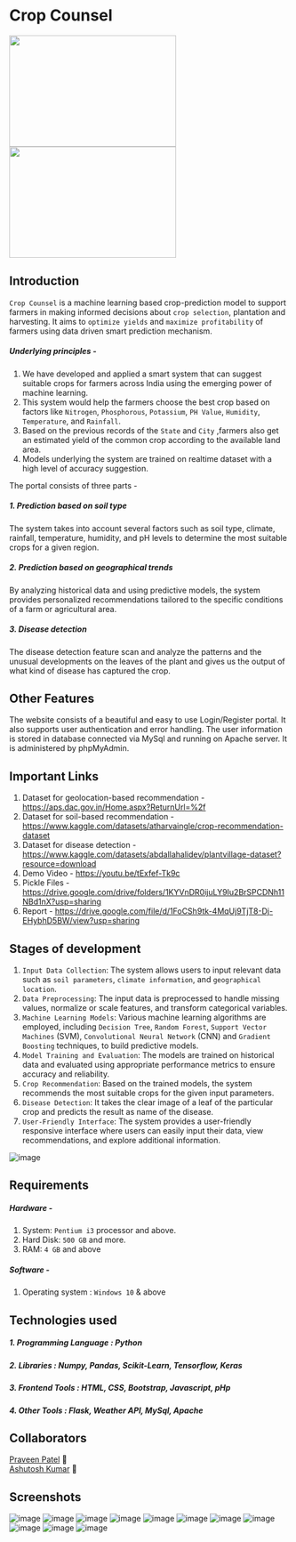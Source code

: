 # Crop Counsel

<img src="https://github.com/candy-kush/crop-counsel/assets/96912080/2ff035df-4e28-4046-994d-ea584077e822" width="300" height="200">
<img src="https://github.com/candy-kush/crop-counsel/assets/96912080/62d24ccb-6b30-4ff4-bb25-cc4a95505d6d" width="300" height="200">

## Introduction
`Crop Counsel` is a machine learning based crop-prediction model to support farmers in making informed decisions about `crop selection`, plantation and harvesting.
It aims to `optimize yields` and `maximize profitability` of farmers using data driven smart prediction mechanism.
##### Underlying principles - 
1. We have developed and applied a smart system that can suggest suitable crops for farmers across India using the emerging power of machine learning.
2. This system would help the farmers choose the best crop based on factors like `Nitrogen`, `Phosphorous`, `Potassium`, `PH Value`, `Humidity`, `Temperature`, and `Rainfall`.
3. Based on the previous records of the `State` and `City` ,farmers also get an estimated yield of the common crop according to the available land area.
4. Models underlying the system are trained on realtime dataset with a high level of accuracy suggestion.

The portal consists of three parts -
##### 1. Prediction based on soil type
The system takes into account several factors such as soil type, climate, rainfall, temperature, humidity, and pH levels to determine the most suitable crops for a given region. 
##### 2. Prediction based on geographical trends
By analyzing historical data and using predictive models, the system provides personalized recommendations tailored to the specific conditions of a farm or agricultural area.
##### 3. Disease detection
The disease detection feature scan and analyze the patterns and the unusual developments on the leaves of the plant and gives us the output of what kind of disease has captured the crop.

## Other Features
The website consists of a beautiful and easy to use Login/Register portal. It also supports user authentication and error handling. The user information is stored in database connected via MySql and running on Apache server. It is administered by phpMyAdmin.

## Important Links
1. Dataset for geolocation-based recommendation - https://aps.dac.gov.in/Home.aspx?ReturnUrl=%2f
2. Dataset for soil-based recommendation - https://www.kaggle.com/datasets/atharvaingle/crop-recommendation-dataset
3. Dataset for disease detection - https://www.kaggle.com/datasets/abdallahalidev/plantvillage-dataset?resource=download
4. Demo Video - https://youtu.be/tExfef-Tk9c
5. Pickle Files - https://drive.google.com/drive/folders/1KYVnDR0ijuLY9Iu2BrSPCDNh11NBd1nX?usp=sharing
6. Report - https://drive.google.com/file/d/1FoCSh9tk-4MqUj9TjT8-Dj-EHybhD5BW/view?usp=sharing

## Stages of development
1. `Input Data Collection`: The system allows users to input relevant data such as `soil parameters`, `climate information`, and `geographical location`.
2. `Data Preprocessing`: The input data is preprocessed to handle missing values, normalize or scale features, and transform categorical variables.
3. `Machine Learning Models`: Various machine learning algorithms are employed, including `Decision Tree`, `Random Forest`, `Support Vector Machines` (SVM), `Convolutional Neural Network` (CNN) and `Gradient Boosting` techniques, to build predictive models.
4. `Model Training and Evaluation`: The models are trained on historical data and evaluated using appropriate performance metrics to ensure accuracy and reliability.
5. `Crop Recommendation`: Based on the trained models, the system recommends the most suitable crops for the given input parameters.
6. `Disease Detection`: It takes the clear image of a leaf of the particular crop and predicts the result as name of the disease.
7. `User-Friendly Interface`: The system provides a user-friendly responsive interface where users can easily input their data, view recommendations, and explore additional information.

![image](https://github.com/candy-kush/crop-counsel/assets/96912080/eba84e5b-83a5-475c-bdb9-1e152466a8aa)


## Requirements
##### Hardware - 
1. System: `Pentium i3` processor and above.
2. Hard Disk: `500 GB` and more.
3. RAM: `4 GB` and above
##### Software - 
1. Operating system   : `Windows 10` & above


## Technologies used
##### 1. Programming Language : Python
##### 2. Libraries : Numpy, Pandas, Scikit-Learn, Tensorflow, Keras
##### 3. Frontend Tools : HTML, CSS, Bootstrap, Javascript, pHp
##### 4. Other Tools : Flask, Weather API, MySql, Apache

## Collaborators
<a href="https://github.com/mrsoup0x2f" target="_blank">Praveen Patel</a> 🤝 <br/>
<a href="https://github.com/ashutoshark" target="_blank">Ashutosh Kumar</a> 🤝 

## Screenshots
![image](https://github.com/candy-kush/crop-counsel/blob/main/static/crop_state/home.jpg)
![image](https://github.com/candy-kush/crop-counsel/blob/main/static/crop_state/our-services.png)
![image](https://github.com/candy-kush/crop-counsel/blob/main/static/crop_state/contact.png)
![image](https://github.com/candy-kush/crop-counsel/assets/96912080/4004bc0f-393e-4782-8a28-5a2c8b99b260)
![image](https://github.com/candy-kush/crop-counsel/blob/main/static/crop_state/soil-recommended.jpg)
![image](https://github.com/candy-kush/crop-counsel/assets/96912080/8104bca6-8800-4d6f-a42c-a8fe897b5294)
![image](https://github.com/candy-kush/crop-counsel/assets/96912080/20c65f00-f5f5-400e-b36d-679c0b4ada7a)
![image](https://github.com/candy-kush/crop-counsel/blob/main/static/crop_state/uploaded-image.jpg)
![image](https://github.com/candy-kush/crop-counsel/blob/main/static/crop_state/predicted-disease.jpg)
![image](https://github.com/candy-kush/crop-counsel/blob/main/static/crop_state/register.jpg)
![image](https://github.com/candy-kush/crop-counsel/blob/main/static/crop_state/login.jpg)
